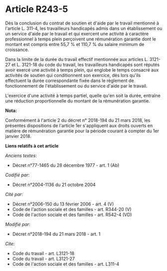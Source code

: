 # Article R243-5

Dès la conclusion du contrat de soutien et d'aide par le travail mentionné à l'article L. 311-4, les travailleurs handicapés
admis dans un établissement ou un service d'aide par le travail et qui exercent une activité à caractère professionnel à
temps plein perçoivent une rémunération garantie dont le montant est compris     entre 55,7 % et 110,7 % du salaire minimum
de croissance. 

Dans la limite de la durée du travail effectif mentionnée aux articles L. 3121-27 et L. 3121-18 du code du travail, les
travailleurs handicapés sont réputés avoir exercé une activité à temps plein, qui englobe le temps consacré aux activités de
soutien qui conditionnent son exercice, dès lors qu'ils effectuent la durée correspondante fixée dans le règlement de
fonctionnement de l'établissement ou du service d'aide par le travail. 

L'exercice d'une activité à temps partiel, quelle qu'en soit la durée, entraîne une réduction proportionnelle du montant de
la rémunération garantie.

**Nota:**

Conformément à l'article 2 du décret n° 2018-194 du 21 mars 2018, les présentes dispositions de l'article 1er s'appliquent
aux droits ouverts en matière de rémunération garantie pour la période courant à compter du 1er janvier 2018.

**Liens relatifs à cet article**

_Anciens textes_:

  - Décret n°77-1465 du 28 décembre 1977 - art. 1 (Ab)

_Codifié par_:

  - Décret n°2004-1136 du 21 octobre 2004

_Cité par_:

  - Décret n°2006-150 du 13 février 2006 - art. 4 (V)
  - Code de l'action sociale et des familles - art. R344-20 (V)
  - Code de l'action sociale et des familles - art. R542-4 (VD)

_Modifié par_:

  - Décret n°2018-194 du 21 mars 2018 - art. 1

_Cite_:

  - Code du travail - art. L3121-18
  - Code du travail - art. L3121-27
  - Code de l'action sociale et des familles - art. L311-4
